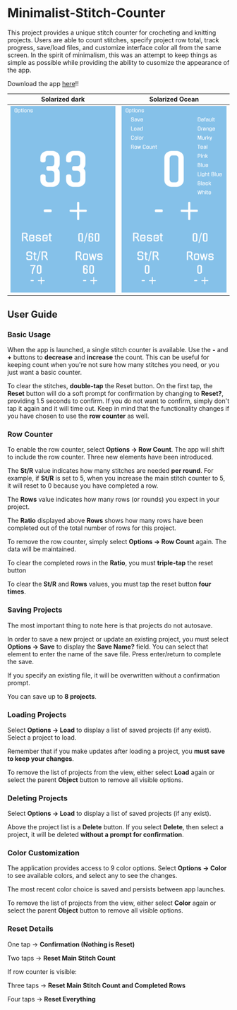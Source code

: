 # Minimalist-Stitch-Counter

This project provides a unique stitch counter for crocheting and knitting projects. Users are able to count stitches, specify project row total, track progress, save/load files, and customize interface color all from the same screen. In the spirit of minimalism, this was an attempt to keep things as simple as possible while providing the ability to cusomize the appearance of the app.

Download the app [here](https://play.google.com/store/apps/details?id=com.buffed.stitch)!!

Solarized dark             |  Solarized Ocean
:-------------------------:|:-------------------------:
![](https://github.com/erdavids/Minimalist-Stitch-Counter/blob/master/Screenshots/Screenshot_20190504-144454.png)  |  ![](https://github.com/erdavids/Minimalist-Stitch-Counter/blob/master/Screenshots/Screenshot_20190504-132457.png)
## User Guide

### Basic Usage

When the app is launched, a single stitch counter is available. Use the **-** and **+** buttons to **decrease** and **increase** the count. This can be useful for keeping count when you're not sure how many stitches you need, or you just want a basic counter.

To clear the stitches, **double-tap** the Reset button. On the first tap, the **Reset** button will do a soft prompt for confirmation by changing to **Reset?**, providing 1.5 seconds to confirm. If you do not want to confirm, simply don't tap it again and it will time out. Keep in mind that the functionality changes if you have chosen to use the **row counter** as well.

### Row Counter

To enable the row counter, select **Options -> Row Count**. The app will shift to include the row counter. Three new elements have been introduced.

The **St/R** value indicates how many stitches are needed **per round**. For example, if **St/R** is set to 5, when you increase the main stitch counter to 5, it will reset to 0 because you have completed a row.

The **Rows** value indicates how many rows (or rounds) you expect in your project.

The **Ratio** displayed above **Rows** shows how many rows have been completed out of the total number of rows for this project.

To remove the row counter, simply select **Options -> Row Count** again. The data will be maintained.

To clear the completed rows in the **Ratio**, you must **triple-tap** the reset button

To clear the **St/R** and **Rows** values, you must tap the reset button **four times**.

### Saving Projects

The most important thing to note here is that projects do not autosave.

In order to save a new project or update an existing project, you must select **Options -> Save** to display the **Save Name?** field. You can select that element to enter the name of the save file. Press enter/return to complete the save.

If you specify an existing file, it will be overwritten without a confirmation prompt. 

You can save up to **8 projects**.

### Loading Projects

Select **Options -> Load** to display a list of saved projects (if any exist). Select a project to load.

Remember that if you make updates after loading a project, you **must save to keep your changes**.

To remove the list of projects from the view, either select **Load** again or select the parent **Object** button to remove all visible options.

### Deleting Projects

Select **Options -> Load** to display a list of saved projects (if any exist).

Above the project list is a **Delete** button. If you select **Delete**, then select a project, it will be deleted **without a prompt for confirmation**.

### Color Customization

The application provides access to 9 color options. Select **Options -> Color** to see available colors, and select any to see the changes. 

The most recent color choice is saved and persists between app launches.

To remove the list of projects from the view, either select **Color** again or select the parent **Object** button to remove all visible options.

### Reset Details

One tap    -> **Confirmation (Nothing is Reset)**

Two taps   -> **Reset Main Stitch Count**

If row counter is visible:

Three taps -> **Reset Main Stitch Count and Completed Rows**

Four taps  -> **Reset Everything**


